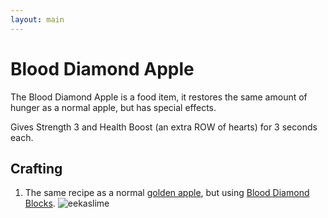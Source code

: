 ```yaml
---
layout: main
---
```


# Blood Diamond Apple

The Blood Diamond Apple is a food item, it restores the same amount of hunger as a normal apple, but has special effects.

Gives Strength 3 and Health Boost (an extra ROW of hearts) for 3 seconds each.

## Crafting

1) The same recipe as a normal [golden apple](http://minecraft.gamepedia.com/Golden_Apple), but using [Blood Diamond Blocks](https://teamcstudios.github.io/CStudiosMod/wiki/blooddiamondblock).
![eekaslime](https://t.gyazo.com/teams/chew/6e4604a74aee1fd40a78e4285f456434.png)
